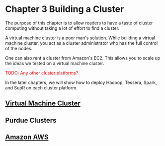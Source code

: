 # Chapter 3 Building a Cluster

The purpose of this chapter is to allow readers to have a taste of cluster computing without taking a lot of effort to find a cluster. 

A virtual machine cluster is a poor man's solution. While building a virtual machine cluster, you act as a cluster administrator who has the full control of the nodes. 

One can also rent a cluster from Amazon's EC2. This allows you to scale up the ideas we tested on a virtual machine cluster. 

<font color='red'>TODO: Any other cluster platforms?</font>

In the later chapters, we will show how to deploy Hadoop, Tessera, Spark, and SupR on each cluster platform.

## [Virtual Machine Cluster](./virtual_machine_cluster) 

## Purdue Clusters

## [Amazon AWS](amazon_aws.md) 

